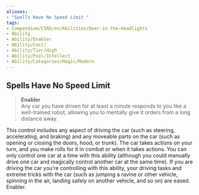 ```yaml
---
aliases:
- "Spells Have No Speed Limit "
tags:
- Compendium/CSRD/en/Abilities/Deer-in-the-Headlights
- Ability
- Ability/Enabler
- Ability/Cost/
- Ability/Tier/High
- Ability/Pool/Intellect
- Ability/Categories/Magic/Modern
---
```


  
## Spells Have No Speed Limit 
>**Enabler**  
Any car you have driven for at least a minute responds to you like a well-trained robot, allowing you to mentally give it orders from a long distance away. 

This control includes any aspect of driving the car (such as steering, accelerating, and braking) and any moveable parts on the car (such as opening or closing the doors, hood, or trunk). The car takes actions on your turn, and you make rolls for it in combat or when it takes actions. You can only control one car at a time with this ability (although you could manually drive one car and magically control another car at the same time). If you are driving the car you’re controlling with this ability, your driving tasks and extreme tricks with the car (such as jumping a ravine or other vehicle, spinning in the air, landing safely on another vehicle, and so on) are eased. Enabler.





